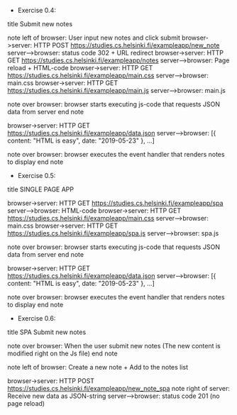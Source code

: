 - Exercise 0.4:

title Submit new notes

note left of browser: User input new notes and click submit
browser->server: HTTP POST https://studies.cs.helsinki.fi/exampleapp/new_note
server-->browser: status code 302 + URL redirect
browser->server: HTTP GET https://studies.cs.helsinki.fi/exampleapp/notes
server-->browser: Page reload + HTML-code
browser->server: HTTP GET https://studies.cs.helsinki.fi/exampleapp/main.css
server-->browser: main.css
browser->server: HTTP GET https://studies.cs.helsinki.fi/exampleapp/main.js
server-->browser: main.js

note over browser:
browser starts executing js-code
that requests JSON data from server 
end note

browser->server: HTTP GET https://studies.cs.helsinki.fi/exampleapp/data.json
server-->browser: [{ content: "HTML is easy", date: "2019-05-23" }, ...]

note over browser:
browser executes the event handler
that renders notes to display
end note

- Exercise 0.5:

title SINGLE PAGE APP

browser->server: HTTP GET https://studies.cs.helsinki.fi/exampleapp/spa
server-->browser: HTML-code
browser->server: HTTP GET https://studies.cs.helsinki.fi/exampleapp/main.css
server-->browser: main.css
browser->server: HTTP GET https://studies.cs.helsinki.fi/exampleapp/spa.js
server-->browser: spa.js

note over browser:
browser starts executing js-code
that requests JSON data from server 
end note

browser->server: HTTP GET https://studies.cs.helsinki.fi/exampleapp/data.json
server-->browser: [{ content: "HTML is easy", date: "2019-05-23" }, ...]

note over browser:
browser executes the event handler
that renders notes to display
end note

- Exercise 0.6:

title SPA Submit new notes

note over browser:
When the user submit new notes
(The new content is modified right on the Js file)
end note

note left of browser: Create a new note + Add to the notes list

browser->server: HTTP POST https://studies.cs.helsinki.fi/exampleapp/new_note_spa
note right of server: Receive new data as JSON-string
server-->browser: status code 201 (no page reload) 
